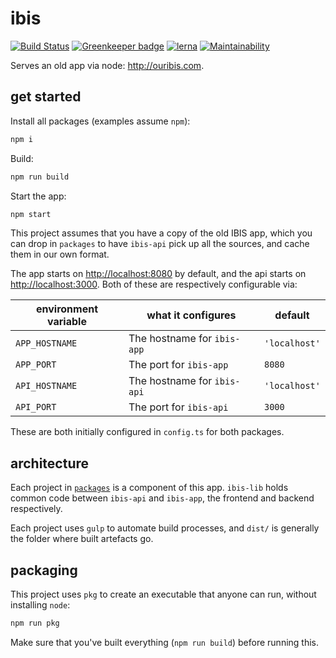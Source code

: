# ibis

[![Build Status](https://travis-ci.com/benjspriggs/ibis.svg?branch=master)](https://travis-ci.com/benjspriggs/ibis) [![Greenkeeper badge](https://badges.greenkeeper.io/benjspriggs/ibis.svg)](https://greenkeeper.io/)
[![lerna](https://img.shields.io/badge/maintained%20with-lerna-cc00ff.svg)](https://lerna.js.org/)
[![Maintainability](https://api.codeclimate.com/v1/badges/5038dc9614b67db2b27f/maintainability)](https://codeclimate.com/github/benjspriggs/ibis/maintainability)

Serves an old app via node: <http://ouribis.com>.

## get started

Install all packages (examples assume `npm`):

```bash
npm i
```

Build:

```bash
npm run build
```

Start the app:

```bash
npm start
```

This project assumes that you have a copy of the old IBIS app, which you can drop in `packages` to have `ibis-api` pick up all the sources, and cache them in our own format.

The app starts on <http://localhost:8080> by default, and the api starts on <http://localhost:3000>. Both of these are respectively configurable via:

| environment variable | what it configures | default |
|-|-|-|
| `APP_HOSTNAME` | The hostname for `ibis-app` | `'localhost'` |
| `APP_PORT` | The port for `ibis-app` | `8080` |
| `API_HOSTNAME` | The hostname for `ibis-api` | `'localhost'` |
| `API_PORT` | The port for `ibis-api` | `3000` |

These are both initially configured in `config.ts` for both packages.

## architecture

Each project in [`packages`](packages/) is a component of this app. `ibis-lib` holds common code between `ibis-api` and `ibis-app`, the frontend and backend respectively.

Each project uses `gulp` to automate build processes, and `dist/` is generally the folder where built artefacts go.

## packaging

This project uses `pkg` to create an executable that anyone can run, without installing `node`:

```bash
npm run pkg
```

Make sure that you've built everything (`npm run build`) before running this.
